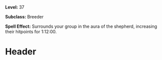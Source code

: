 <!-- TITLE: Spell: Shepherd's Aura -->
<!-- SUBTITLE:  -->

**Level:** 37

**Subclass:** Breeder

**Spell Effect:** Surrounds your group in the aura of the shepherd, increasing their hitpoints for 1:12:00.

# Header